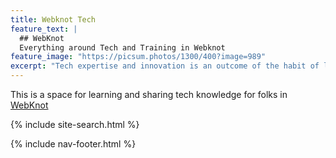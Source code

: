 ```yaml
---
title: Webknot Tech 
feature_text: |
  ## WebKnot 
  Everything around Tech and Training in Webknot
feature_image: "https://picsum.photos/1300/400?image=989"
excerpt: "Tech expertise and innovation is an outcome of the habit of learning, procticing and sharing knowledge."
---
```


This is a space for learning and sharing tech knowledge for folks in [WebKnot](https://webknot.in)

{% include site-search.html %}

{% include nav-footer.html %}
